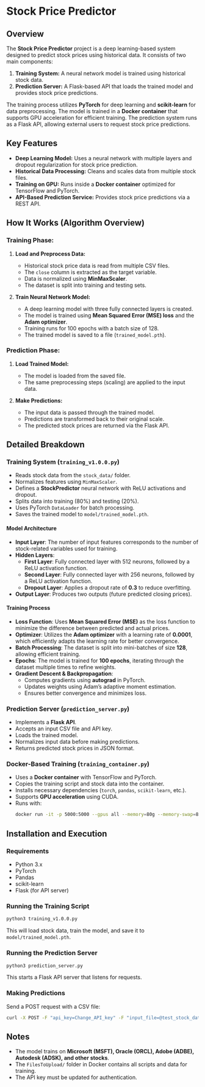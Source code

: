# Stock Price Predictor

## Overview
The **Stock Price Predictor** project is a deep learning-based system designed to predict stock prices using historical data. It consists of two main components:
1. **Training System:** A neural network model is trained using historical stock data.
2. **Prediction Server:** A Flask-based API that loads the trained model and provides stock price predictions.

The training process utilizes **PyTorch** for deep learning and **scikit-learn** for data preprocessing. The model is trained in a **Docker container** that supports GPU acceleration for efficient training. The prediction system runs as a Flask API, allowing external users to request stock price predictions.

## Key Features
- **Deep Learning Model:** Uses a neural network with multiple layers and dropout regularization for stock price prediction.
- **Historical Data Processing:** Cleans and scales data from multiple stock files.
- **Training on GPU:** Runs inside a **Docker container** optimized for TensorFlow and PyTorch.
- **API-Based Prediction Service:** Provides stock price predictions via a REST API.

## How It Works (Algorithm Overview)
### Training Phase:
1. **Load and Preprocess Data:**
   - Historical stock price data is read from multiple CSV files.
   - The `close` column is extracted as the target variable.
   - Data is normalized using **MinMaxScaler**.
   - The dataset is split into training and testing sets.

2. **Train Neural Network Model:**
   - A deep learning model with three fully connected layers is created.
   - The model is trained using **Mean Squared Error (MSE) loss** and the **Adam optimizer**.
   - Training runs for 100 epochs with a batch size of 128.
   - The trained model is saved to a file (`trained_model.pth`).

### Prediction Phase:
1. **Load Trained Model:**
   - The model is loaded from the saved file.
   - The same preprocessing steps (scaling) are applied to the input data.

2. **Make Predictions:**
   - The input data is passed through the trained model.
   - Predictions are transformed back to their original scale.
   - The predicted stock prices are returned via the Flask API.

## Detailed Breakdown
### Training System (`training_v1.0.0.py`)
- Reads stock data from the `stock_data/` folder.
- Normalizes features using `MinMaxScaler`.
- Defines a **StockPredictor** neural network with ReLU activations and dropout.
- Splits data into training (80%) and testing (20%).
- Uses PyTorch `DataLoader` for batch processing.
- Saves the trained model to `model/trained_model.pth`.

#### Model Architecture
- **Input Layer**: The number of input features corresponds to the number of stock-related variables used for training.
- **Hidden Layers**:
  - **First Layer**: Fully connected layer with 512 neurons, followed by a ReLU activation function.
  - **Second Layer**: Fully connected layer with 256 neurons, followed by a ReLU activation function.
  - **Dropout Layer**: Applies a dropout rate of **0.3** to reduce overfitting.
- **Output Layer**: Produces two outputs (future predicted closing prices).

#### Training Process
- **Loss Function**: Uses **Mean Squared Error (MSE)** as the loss function to minimize the difference between predicted and actual prices.
- **Optimizer**: Utilizes the **Adam optimizer** with a learning rate of **0.0001**, which efficiently adapts the learning rate for better convergence.
- **Batch Processing**: The dataset is split into mini-batches of size **128**, allowing efficient training.
- **Epochs**: The model is trained for **100 epochs**, iterating through the dataset multiple times to refine weights.
- **Gradient Descent & Backpropagation**:
  - Computes gradients using **autograd** in PyTorch.
  - Updates weights using Adam’s adaptive moment estimation.
  - Ensures better convergence and minimizes loss.

### Prediction Server (`prediction_server.py`)
- Implements a **Flask API**.
- Accepts an input CSV file and API key.
- Loads the trained model.
- Normalizes input data before making predictions.
- Returns predicted stock prices in JSON format.

### Docker-Based Training (`training_container.py`)
- Uses a **Docker container** with TensorFlow and PyTorch.
- Copies the training script and stock data into the container.
- Installs necessary dependencies (`torch`, `pandas`, `scikit-learn`, etc.).
- Supports **GPU acceleration** using CUDA.
- Runs with:
  ```bash
  docker run -it -p 5000:5000 --gpus all --memory=80g --memory-swap=80g --shm-size=8g stock_prediction_image
  ```

## Installation and Execution
### Requirements
- Python 3.x
- PyTorch
- Pandas
- scikit-learn
- Flask (for API server)

### Running the Training Script
```bash
python3 training_v1.0.0.py
```
This will load stock data, train the model, and save it to `model/trained_model.pth`.

### Running the Prediction Server
```bash
python3 prediction_server.py
```
This starts a Flask API server that listens for requests.

### Making Predictions
Send a POST request with a CSV file:
```bash
curl -X POST -F "api_key=Change_API_key" -F "input_file=@test_stock_data.csv" -F "end_date=2025-01-01" http://localhost:5000/predict_stock_prices
```

## Notes
- The model trains on **Microsoft (MSFT), Oracle (ORCL), Adobe (ADBE), Autodesk (ADSK), and other stocks**.
- The `FilesToUpload/` folder in Docker contains all scripts and data for training.
- The API key must be updated for authentication.


